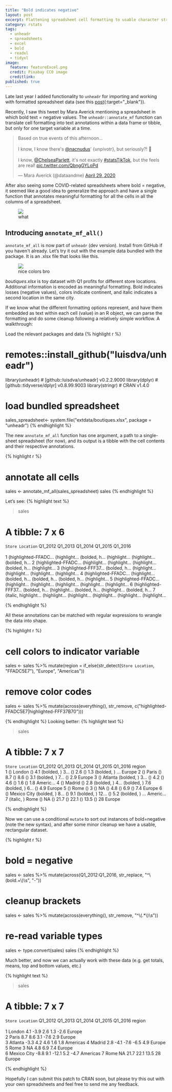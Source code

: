 ```yaml
---
title: "Bold indicates negative"
layout: post
excerpt: Flattening spreadsheet cell formatting to usable character strings.
category: rstats
tags:
  - unheadr
  - spreadsheets
  - excel
  - bold
  - readxl
  - tidyxl
image:
  feature: featureExcel.png
  credit: Pixabay CC0 image
  creditlink: 
published: true
---
```


Late last year I added functionality to `unheadr` for importing and working with formatted spreadsheet data (see this [post](https://luisdva.github.io/rstats/annotate-mf/){:target="_blank"}).

Recently, I saw this tweet by Mara Averick mentioning a spreadsheet in which bold text = negative values. The `unheadr::annotate_mf` function can translate cell formatting into text annotations within a data frame or tibble, but only for one target variable at a time. 
 
<blockquote class="twitter-tweet" data-dnt="true"><p lang="en" dir="ltr">Based on true events of this afternoon...<br><br>I know, I know there&#39;s <a href="https://twitter.com/nacnudus?ref_src=twsrc%5Etfw">@nacnudus</a>&#39; {unpivotr}, but seriously?! 🤬<br><br>I know, <a href="https://twitter.com/ChelseaParlett?ref_src=twsrc%5Etfw">@ChelseaParlett</a>, it&#39;s not exactly <a href="https://twitter.com/hashtag/statsTikTok?src=hash&amp;ref_src=twsrc%5Etfw">#statsTikTok</a>, but the feels are real! <a href="https://t.co/QbngGYLoPd">pic.twitter.com/QbngGYLoPd</a></p>&mdash; Mara Averick (@dataandme) <a href="https://twitter.com/dataandme/status/1255614002618458112?ref_src=twsrc%5Etfw">April 29, 2020</a></blockquote> <script async src="https://platform.twitter.com/widgets.js" charset="utf-8"></script> 

After also seeing some COVID-related spreadsheets where bold = negative, it seemed like a good idea to generalize the approach and have a single function that annotates meaningful formatting for all the cells in all the columns of a spreadsheet.

<figure>
    <a href="/images/eichornli.png"><img src="/images/eichornli.png" style="width 40%"></a>
        <figcaption>what</figcaption>
</figure>

## Introducing `annotate_mf_all()`

`annotate_mf_all` is now part of `unheadr` (dev version). Install from GitHub if you haven't already.
Let’s try it out with the example data bundled with the package. It is an .xlsx file that looks like this.

<figure>
    <a href="/images/boutiques.png"><img src="/images/boutiques.png" style="width 90%"></a>
        <figcaption>nice colors bro</figcaption>
</figure>

_boutiques.xlsx_ is toy dataset with Q1 profits for different store locations. Additional information is encoded as meaningful formatting. Bold indicates losses (negative values), colors indicate continent, and italic indicates a second location in the same city.

If we know what the different formatting options represent, and have them embedded as text within each cell (value) in an R object, we can parse the formatting and do some cleanup following a relatively simple workflow. A walkthrough:

Load the relevant packages and data
{% highlight r %}
# remotes::install_github("luisdva/unheadr")
library(unheadr) # [github::luisdva/unheadr] v0.2.2.9000
library(dplyr) # [github::tidyverse/dplyr] v0.8.99.9003
library(stringr) # CRAN v1.4.0

# load bundled spreadsheet 
sales_spreadsheet<- system.file("extdata/boutiques.xlsx", package = "unheadr")
{% endhighlight %}

The new `annotate_mf_all` function has one argument, a path to a single-sheet spreadsheet (for now), and its output is a tibble with the cell contents and their respective annotations.

{% highlight r %}
# annotate all cells
sales <- annotate_mf_all(sales_spreadsheet)
sales
{% endhighlight %}

Let’s see:
{% highlight text %}
> sales                                                                        
# A tibble: 7 x 6
  `Store Location`    Q1_2012     Q1_2013     Q1_2014     Q1_2015     Q1_2016    
  <chr>               <chr>       <chr>       <chr>       <chr>       <chr>      
1 (highlighted-FFADC… (highlight… (bolded, h… (highlight… (highlight… (bolded, h…
2 (highlighted-FFADC… (highlight… (highlight… (highlight… (bolded, h… (highlight…
3 (highlighted-FFF37… (bolded, h… (highlight… (highlight… (highlight… (highlight…
4 (highlighted-FFADC… (highlight… (bolded, h… (bolded, h… (bolded, h… (highlight…
5 (highlighted-FFADC… (highlight… (highlight… (highlight… (highlight… (highlight…
6 (highlighted-FFF37… (bolded, h… (highlight… (bolded, h… (highlight… (bolded, h…
7 (italic, highlight… (highlight… (highlight… (highlight… (highlight… (highlight…

{% endhighlight %}

All these annotations can be matched with regular expressions to wrangle the data into shape.

{% highlight r %}
# cell colors to indicator variable
sales <-
  sales %>% mutate(region = if_else(str_detect(`Store Location`, "FFADC5E7"), "Europe", "Americas"))
# remove color codes
sales <-
  sales %>% mutate(across(everything(), str_remove, c("highlighted-FFADC5E7|highlighted-FFF37B70")))

{% endhighlight %}
Looking better:
{% highlight text %}
> sales
# A tibble: 7 x 7
  `Store Location` Q1_2012       Q1_2013       Q1_2014        Q1_2015       Q1_2016      region 
  <chr>            <chr>         <chr>         <chr>          <chr>         <chr>        <chr>  
1 () London        () 4.1        (bolded, ) 3… () 2.6         () 1.3        (bolded, ) … Europe 
2 () Paris         () 8.7        () 8.6        () 3.1         (bolded, ) 7… () 2.9       Europe 
3 () Atlanta       (bolded, ) 3… () 4.2        () 4.6         () 1.6        () 1.8       Americ…
4 () Madrid        () 2.8        (bolded, ) 4… (bolded, ) 7.6 (bolded, ) 6… () 4.9       Europe 
5 () Rome          () 3          () NA         () 4.8         () 6.9        () 7.4       Europe 
6 () Mexico City   (bolded, ) 8… () 9.1        (bolded, ) 12… () 5.2        (bolded, ) … Americ…
7 (italic, ) Rome  () NA         () 21.7       () 22.1        () 13.5       () 28        Europe 

{% endhighlight %}

Now we can use a conditional `mutate` to sort out instances of bold=negative (note the new syntax), and after some minor cleanup we have a usable, rectangular dataset.   

{% highlight r %}
# bold = negative
sales <-
  sales %>% mutate(across(Q1_2012:Q1_2016, str_replace, "^\\(bold.+\\)\\s", "-"))
# cleanup brackets
sales <-
  sales %>% mutate(across(everything(), str_remove, "^\\(.*\\)\\s"))
# re-read variable types
sales <- type.convert(sales)
sales
{% endhighlight %}

Much better, and now we can actually work with these data (e.g. get totals, means, top and bottom values, etc.)

{% highlight text %}
> sales
# A tibble: 7 x 7
  `Store Location` Q1_2012 Q1_2013 Q1_2014 Q1_2015 Q1_2016 region  
  <fct>              <dbl>   <dbl>   <dbl>   <dbl>   <dbl> <fct>   
1 London               4.1    -3.9     2.6     1.3    -2.6 Europe  
2 Paris                8.7     8.6     3.1    -7.6     2.9 Europe  
3 Atlanta             -3.3     4.2     4.6     1.6     1.8 Americas
4 Madrid               2.8    -4.1    -7.6    -6.5     4.9 Europe  
5 Rome                 3      NA       4.8     6.9     7.4 Europe  
6 Mexico City         -8.8     9.1   -12.1     5.2    -4.7 Americas
7 Rome                NA      21.7    22.1    13.5    28   Europe  

{% endhighlight %}

Hopefully I can submit this patch to CRAN soon, but please try this out with your own spreadsheets and feel free to send me any feedback. 
